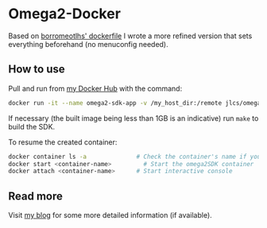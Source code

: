 # Omega2-Docker

Based on [borromeotlhs' dockerfile](https://hub.docker.com/r/borromeotlhs/docker-omega2plus/builds/bvdfelnmsdmeepz6hvtktcn/) I wrote a more refined version that sets everything beforehand (no menuconfig needed).



## How to use

Pull and run from [my Docker Hub]() with the command:

```bash
docker run -it --name omega2-sdk-app -v /my_host_dir:/remote jlcs/omega2-sdk bash
```

If necessary (the built image being less than 1GB is an indicative) run ```make``` to build the SDK.

To resume the created container:

```bash
docker container ls -a              # Check the container's name if you didn't use --name
docker start <container-name>	      # Start the omega2SDK container
docker attach <container-name> 	    # Start interactive console
```




## Read more

Visit [my blog](http://developer.jlcs.es/2017-02-05-onion-omega2-docker-sdk/) for some more detailed information (if available).
